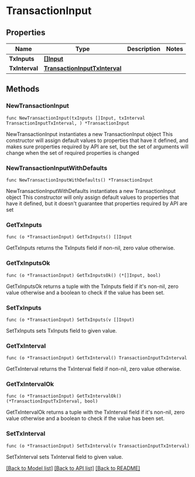 # TransactionInput

## Properties

Name | Type | Description | Notes
------------ | ------------- | ------------- | -------------
**TxInputs** | [**[]Input**](Input.md) |  | 
**TxInterval** | [**TransactionInputTxInterval**](TransactionInputTxInterval.md) |  | 

## Methods

### NewTransactionInput

`func NewTransactionInput(txInputs []Input, txInterval TransactionInputTxInterval, ) *TransactionInput`

NewTransactionInput instantiates a new TransactionInput object
This constructor will assign default values to properties that have it defined,
and makes sure properties required by API are set, but the set of arguments
will change when the set of required properties is changed

### NewTransactionInputWithDefaults

`func NewTransactionInputWithDefaults() *TransactionInput`

NewTransactionInputWithDefaults instantiates a new TransactionInput object
This constructor will only assign default values to properties that have it defined,
but it doesn't guarantee that properties required by API are set

### GetTxInputs

`func (o *TransactionInput) GetTxInputs() []Input`

GetTxInputs returns the TxInputs field if non-nil, zero value otherwise.

### GetTxInputsOk

`func (o *TransactionInput) GetTxInputsOk() (*[]Input, bool)`

GetTxInputsOk returns a tuple with the TxInputs field if it's non-nil, zero value otherwise
and a boolean to check if the value has been set.

### SetTxInputs

`func (o *TransactionInput) SetTxInputs(v []Input)`

SetTxInputs sets TxInputs field to given value.


### GetTxInterval

`func (o *TransactionInput) GetTxInterval() TransactionInputTxInterval`

GetTxInterval returns the TxInterval field if non-nil, zero value otherwise.

### GetTxIntervalOk

`func (o *TransactionInput) GetTxIntervalOk() (*TransactionInputTxInterval, bool)`

GetTxIntervalOk returns a tuple with the TxInterval field if it's non-nil, zero value otherwise
and a boolean to check if the value has been set.

### SetTxInterval

`func (o *TransactionInput) SetTxInterval(v TransactionInputTxInterval)`

SetTxInterval sets TxInterval field to given value.



[[Back to Model list]](../README.md#documentation-for-models) [[Back to API list]](../README.md#documentation-for-api-endpoints) [[Back to README]](../README.md)


